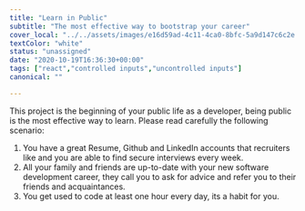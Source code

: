 ```yaml
---
title: "Learn in Public"
subtitle: "The most effective way to bootstrap your career"
cover_local: "../../assets/images/e16d59ad-4c11-4ca0-8bfc-5a9d147c6c2e.jpeg"
textColor: "white"
status: "unassigned"
date: "2020-10-19T16:36:30+00:00"
tags: ["react","controlled inputs","uncontrolled inputs"]
canonical: ""

---
```


This project is the beginning of your public life as a developer, being public is the most effective way to learn. Please read carefully the following scenario: 

1. You have a great Resume, Github and LinkedIn accounts that recruiters like and you are able to find secure interviews every week.
2. All your family and friends are up-to-date with your new software development career, they call you to ask for advice and refer you to their friends and acquaintances.
3. You get used to code at least one hour every day, its a habit for you.
